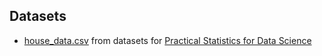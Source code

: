 ## Datasets

- [house_data.csv](house_data.csv) from datasets for [Practical Statistics for Data Science](https://github.com/gedeck/practical-statistics-for-data-scientists) 